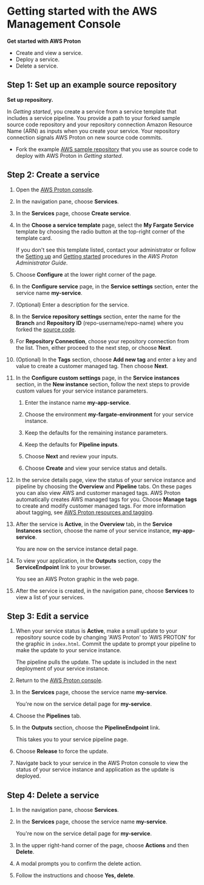 # Getting started with the AWS Management Console<a name="ug-get-started-console"></a>

**Get started with AWS Proton**
+ Create and view a service\.
+ Deploy a service\.
+ Delete a service\.

## Step 1: Set up an example source repository<a name="getting-started-step1"></a>

**Set up repository\.**

In *Getting started*, you create a service from a service template that includes a service pipeline\. You provide a path to your forked sample source code repository and your repository connection Amazon Resource Name \(ARN\) as inputs when you create your service\. Your repository connection signals AWS Proton on new source code commits\. 
+ Fork the example [AWS sample repository](https://github.com/aws-samples/aws-proton-sample-fargate-service) that you use as source code to deploy with AWS Proton in *Getting started*\.

## Step 2: Create a service<a name="getting-started-step2"></a>

1. Open the [AWS Proton console](https://console.aws.amazon.com/proton/)\.

1. In the navigation pane, choose **Services**\.

1. In the **Services** page, choose **Create service**\.

1. In the **Choose a service template** page, select the **My Fargate Service** template by choosing the radio button at the top\-right corner of the template card\.

   If you don't see this template listed, contact your administrator or follow the [Setting up](https://docs.aws.amazon.com/proton/latest/adminguide/ag-setting-up.html) and [Getting started](https://docs.aws.amazon.com/proton/latest/adminguide/ag-getting-started-console.html) procedures in the *AWS Proton Administrator Guide*\.

1. Choose **Configure** at the lower right corner of the page\.

1. In the **Configure service** page, in the **Service settings** section, enter the service name **my\-service**\.

1. \(Optional\) Enter a description for the service\.

1. In the **Service repository settings** section, enter the name for the **Branch** and **Repository ID** \(repo\-username/repo\-name\) where you forked the [source code](proton-setup.md#setup-repo-connection)\.

1. For **Repository Connection**, choose your repository connection from the list\. Then, either proceed to the next step, or choose **Next**\.

1. \(Optional\) In the **Tags** section, choose **Add new tag** and enter a key and value to create a customer managed tag\. Then choose **Next**\.

1. In the **Configure custom settings** page, in the **Service instances** section, in the **New instance** section, follow the next steps to provide custom values for your service instance parameters\.

   1. Enter the instance name **my\-app\-service**\.

   1. Choose the environment **my\-fargate\-environment** for your service instance\.

   1. Keep the defaults for the remaining instance parameters\.

   1. Keep the defaults for **Pipeline inputs**\.

   1. Choose **Next** and review your inputs\.

   1. Choose **Create** and view your service status and details\.

1. In the service details page, view the status of your service instance and pipeline by choosing the **Overview** and **Pipeline** tabs\. On these pages you can also view AWS and customer managed tags\. AWS Proton automatically creates AWS managed tags for you\. Choose **Manage tags** to create and modify customer managed tags\. For more information about tagging, see [AWS Proton resources and tagging](resources.md)\.

1. After the service is **Active**, in the **Overview** tab, in the **Service Instances** section, choose the name of your service instance, **my\-app\-service**\.

   You are now on the service instance detail page\.

1. To view your application, in the **Outputs** section, copy the **ServiceEndpoint** link to your browser\.

   You see an AWS Proton graphic in the web page\.

1. After the service is created, in the navigation pane, choose **Services** to view a list of your services\.

## Step 3: Edit a service<a name="getting-started-step3"></a>

1. When your service status is **Active**, make a small update to your repository source code by changing 'AWS Proton' to 'AWS PROTON' for the graphic in `index.html`\. Commit the update to prompt your pipeline to make the update to your service instance\.

   The pipeline pulls the update\. The update is included in the next deployment of your service instance\.

1. Return to the [AWS Proton console](https://console.aws.amazon.com/proton/)\.

1. In the **Services** page, choose the service name **my\-service**\.

   You're now on the service detail page for **my\-service**\.

1. Choose the **Pipelines** tab\.

1. In the **Outputs** section, choose the **PipelineEndpoint** link\.

   This takes you to your service pipeline page\.

1. Choose **Release** to force the update\.

1. Navigate back to your service in the AWS Proton console to view the status of your service instance and application as the update is deployed\.

## Step 4: Delete a service<a name="getting-started-step4"></a>

1. In the navigation pane, choose **Services**\.

1. In the **Services** page, choose the service name **my\-service**\.

   You're now on the service detail page for **my\-service**\.

1. In the upper right\-hand corner of the page, choose **Actions** and then **Delete**\.

1. A modal prompts you to confirm the delete action\.

1. Follow the instructions and choose **Yes, delete**\.